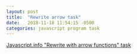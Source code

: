 ```yaml
---
layout: post
title:  "Rewrite arrow task"
date:   2018-11-18 11:54:15 -0500
categories: javascript program task
---
```

[Javascript.info "Rewrite with arrow functions" task](https://javascript.info/task/rewrite-arrow)

<script src="{{ "/assets/js/taskRewriteArrow.js" | relative_url }}"></script>
